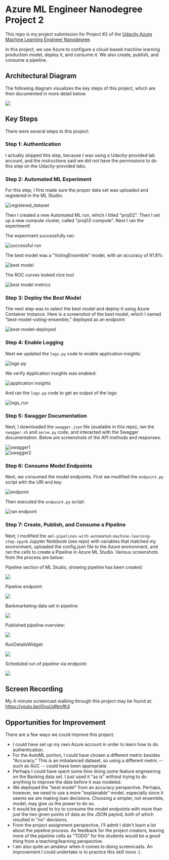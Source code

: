 # Azure ML Engineer Nanodegree Project 2

This repo is my project submission for Project #2 of the [Udacity Azure Machine Learning Engineer Nanodegree](https://www.udacity.com/course/machine-learning-engineer-for-microsoft-azure-nanodegree--nd00333).

In this project, we use Azure to configure a cloud-based machine learning production model, deploy it, and consume it. We also create, publish, and consume a pipeline. 

## Architectural Diagram

The following diagram visualizes the key steps of this project, which are then documented in more detail below.

![](./screenshots/arch_diagram.png)

## Key Steps

There were several steps to this project:

### Step 1: Authentication

I actually skipped this step, because I was using a Udacity-provided lab account, and the instructions said we did not have the permissions to do this step on the Udacity-provided labs.

### Step 2: Automated ML Experiment

For this step, I first made sure the proper data set was uploaded and registered in the 
ML Studio:

![registered_dataset](./screenshots/registered_datasets.png)

Then I created a new Automated ML run, which I titled "proj02". Then I set up a new compute cluster, called "proj02-compute". Next I ran the experiment!

The experiment successfully ran:

![successful run](./screenshots/run_completed.png)  

The best model was a "VotingEnsemble" model, with an accuracy of 91.8%:

![best model](./screenshots/best_model.png)

The ROC curves looked nice too!

![best model metrics](./screenshots/best_model_metrics.png)

### Step 3: Deploy the Best Model

The next step was to select the best model and deploy it using Azure Container Instance. Here is a screenshot of the best model, which I named "best-model-voting-ensemble," deployed as an endpoint:

![best-model-deployed](./screenshots/best-model-as-endpoint.png)

### Step 4: Enable Logging

Next we updated the `logs.py` code to enable application insights: 

![logs-py](./screenshots/logs-py.png)

We verify Application Insights was enabled: 

![application insights](./screenshots/application_insights.png) 

And ran the `logs.py` code to get an output of the logs:

![logs_run](./screenshots/logs_run.png) 

### Step 5: Swagger Documentation  

Next, I downloaded the `swagger.json` file (available in this repo), ran the `swagger.sh` and `serve.py` code, and interacted with the Swagger documentation. Below are screenshots of the API methods and responses.

![swagger1](./screenshots/swagger1.png)  
![swagger2](./screenshots/swagger2.png)  

### Step 6: Consume Model Endpoints

Next, we consumed the model endpoints. First we modified the `endpoint.py` script with the URI and key:  

![endpoint](./screenshots/endpoint-py.png)  

Then executed the `endpoint.py` script: 

![ran endpoint](./screenshots/run-endpoint.png) 

### Step 7: Create, Publish, and Consume a Pipeline

Next, I modified the `aml-pipelines-with-automated-machine-learning-step.ipynb` Jupyter Notebook (see repo) with variables that matched my environment, uploaded the config.json file to the Azure environment, and ran the cells to create a Pipeline in Azure ML Studio. Various screenshots from the process are below:

Pipeline section of ML Studio, showing pipeline has been created: 

![](./screenshots/pipeline_complete.png)

Pipeline endpoint: 

![](./screenshots/pipeline_endpoint.png)

Bankmarketing data set in pipeline: 

![](./screenshots/bankmarketing-data-automl.png)

Published pipeline overview: 

![](./screenshots/published-pipeline-overview.png)

RunDetailsWidget: 

![](./screenshots/rundetailswidget.png)

Scheduled run of pipeline via endpoint: 

![](./screenshots/pipeline-rerun.png)


## Screen Recording

My 4-minute screencast walking through this project may be found at: https://youtu.be/i0yuUdNmfK4 


## Opportunities for Improvement

There are a few ways we could improve this project:  

* I could have set up my own Azure account in order to learn how to do authentication.  
* For the AutoML portion, I could have chosen a different metric besides "Accuracy." This is an imbalanced dataset, so using a different metric -- such as AUC -- could have been appropriate.  
* Perhaps I could have spent some time doing some feature engineering on the Banking data set. I just used it "as is" without trying to do anything to improve the data before it was modeled. 
* We deployed the "best model" from an accuracy perspective. Perhaps, however, we need to use a more "explainable" model, especially since it seems we are making loan decisions. Choosing a simpler, not ensemble, model, may give us the power to do so.  
* It would be good to try to consume the model endpoints with more than just the two given points of data as the JSON paylod, both of which resulted in "no" decisions.  
* From the project assignment perspective, I'll admit I didn't learn a lot about the pipeline process. As feedback for the project creators, leaving more of the pipeline cells as "TODO" for the students would be a good thing from a teaching/learning perspective.  
* I am also quite an amateur when it comes to doing screencasts. An improvement I could undertake is to practice this skill more :).
